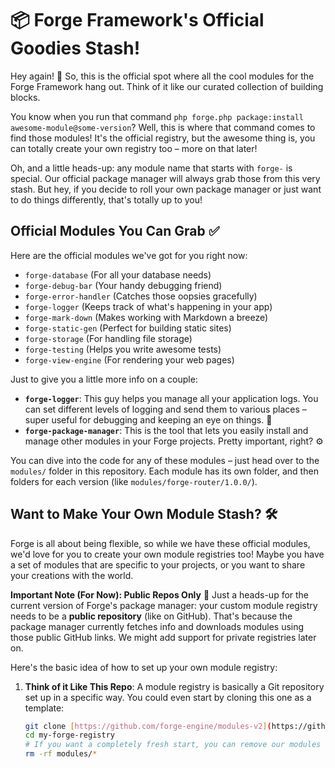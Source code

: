 # 📦 Forge Framework's Official Goodies Stash!

Hey again! 👋 So, this is the official spot where all the cool modules for the Forge Framework hang out. Think of it like our curated collection of building blocks.

You know when you run that command `php forge.php package:install awesome-module@some-version`? Well, this is where that command comes to find those modules! It's the official registry, but the awesome thing is, you can totally create your own registry too – more on that later!

Oh, and a little heads-up: any module name that starts with `forge-` is special. Our official package manager will always grab those from this very stash. But hey, if you decide to roll your own package manager or just want to do things differently, that's totally up to you!

## Official Modules You Can Grab ✅

Here are the official modules we've got for you right now:

- `forge-database` (For all your database needs)
- `forge-debug-bar` (Your handy debugging friend)
- `forge-error-handler` (Catches those oopsies gracefully)
- `forge-logger` (Keeps track of what's happening in your app)
- `forge-mark-down` (Makes working with Markdown a breeze)
- `forge-static-gen` (Perfect for building static sites)
- `forge-storage` (For handling file storage)
- `forge-testing` (Helps you write awesome tests)
- `forge-view-engine` (For rendering your web pages)

Just to give you a little more info on a couple:

* **`forge-logger`**: This guy helps you manage all your application logs. You can set different levels of logging and send them to various places – super useful for debugging and keeping an eye on things. 📝
* **`forge-package-manager`**: This is the tool that lets you easily install and manage other modules in your Forge projects. Pretty important, right? ⚙️

You can dive into the code for any of these modules – just head over to the `modules/` folder in this repository. Each module has its own folder, and then folders for each version (like `modules/forge-router/1.0.0/`).

## Want to Make Your Own Module Stash? 🛠️

Forge is all about being flexible, so while we have these official modules, we'd love for you to create your own module registries too! Maybe you have a set of modules that are specific to your projects, or you want to share your creations with the world.

**Important Note (For Now): Public Repos Only** 🔑
Just a heads-up for the current version of Forge's package manager: your custom module registry needs to be a **public repository** (like on GitHub). That's because the package manager currently fetches info and downloads modules using those public GitHub links. We might add support for private registries later on.

Here's the basic idea of how to set up your own module registry:

1. **Think of it Like This Repo**: A module registry is basically a Git repository set up in a specific way. You could even start by cloning this one as a template:

   ```bash
   git clone [https://github.com/forge-engine/modules-v2](https://github.com/forge-engine/modules-v2) my-forge-registry
   cd my-forge-registry
   # If you want a completely fresh start, you can remove our modules
   rm -rf modules/*